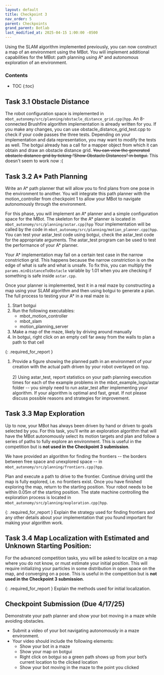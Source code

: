 ```yaml
---
layout: default
title: Checkpoint 3
nav_order: 5
parent: Checkpoints
grand_parent: Botlab
last_modified_at: 2025-04-15 1:00:00 -0500
---
```


Using the SLAM algorithm implemented previously, you can now construct a map of an environment using the MBot. You will implement additional capabilities for the MBot: path planning using A* and autonomous exploration of an environment.

### Contents
* TOC
{:toc}

## Task 3.1 Obstacle Distance

The robot configuration space is implemented in `mbot_autonomy/src/planning/obstacle_distance_grid.cpp|hpp`. An 8-connected Brushfire algorithm implementation is already written for you. If you make any changes, you can use obstacle_distance_grid_test.cpp to check if your code passes the three tests. Depending on your implementation and data representation, you may want to modify the tests as well. The botgui already has a call for a mapper object from which it can obtain and draw an obstacle distance grid. ~~You can view the generated obstacle distance grid by ticking “Show Obstacle Distances” in botgui.~~ This doesn't seem to work now :(

## Task 3.2 A* Path Planning
 
Write an A* path planner that will allow you to find plans from one pose in the environment to  another. You will integrate this path planner with the motion_controller from checkpoint 1 to allow your MBot to navigate autonomously through the environment.

For this phase, you will implement an A* planner and a simple configuration space for the MBot. The skeleton for the A* planner is located in `mbot_autonomy/src/planning/astar.cpp|hpp` Your implementation will be called by the code in `mbot_autonomy/src/planning/motion_planner.cpp|hpp`. You can test your astar_test code using botgui, check the astar_test code for the appropriate arguments. The astar_test program can be used to test the performance of your A* planner.

Your A* implementation may fail on a certain test case in the narrow constriction grid. This happens because the narrow constriction is on the edge of what is safe and what is unsafe. To fix this, you can multiply the `params.minDistanceToObstacle` variable by 1.01 when you are checking if something is safe inside `astar.cpp`.

Once your planner is implemented, test it in a real maze by constructing a map using your SLAM algorithm and then using botgui to generate a plan. The full process to testing your A* in a real maze is:

1. Start botgui
2. Run the following executables:
   - mbot_motion_controller
   - mbot_slam
   - motion_planning_server
3. Make a map of the maze, likely by driving around manually
4. In botgui, right click on an empty cell far away from the walls to plan a path to that cell

{: .required_for_report } 
1) Provide a figure showing the planned path in an environment of your creation with the actual path driven by your robot overlayed on top. <br>
<br> 2) Using astar_test, report statistics on your path planning execution times for each of the example problems in the mbot_example_logs/astar folder -- you simply need to run astar_test after implementing your algorithm. If your algorithm is optimal and fast, great. If not please discuss possible reasons and strategies for improvement.

## Task 3.3 Map Exploration

Up to now, your MBot has always been driven by hand or driven to goals selected by you. For this task, you’ll write an exploration algorithm that will have the MBot autonomously select its motion targets and plan and follow a series of paths to fully explore an environment. This is useful in the competition but is **not used in the Checkpoint 3 submission**.

We have provided an algorithm for finding the frontiers -- the borders between free space and unexplored space -- in `mbot_autonomy/src/planning/frontiers.cpp|hpp`. 

Plan and execute a path to drive to the frontier. Continue driving until the map is fully explored, i.e. no frontiers exist. Once you have finished exploring the map, return to the starting position. Your robot needs to be within 0.05m of the starting position. The state machine controlling the exploration process is located in `mbot_autonomy/src/planning/exploration.cpp|hpp`.

{: .required_for_report } 
Explain the strategy used for finding frontiers and any other details about your implementation that you found important for making your algorithm work.

## Task 3.4 Map Localization with Estimated and Unknown Starting Position:

For the advanced competition tasks, you will be asked to localize on a map where you do not know, or must estimate your initial position. This will require initializing your particles in some distribution in open space on the map, and converging on a pose. This is useful in the competition but is **not used in the Checkpoint 3 submission**.

{: .required_for_report } 
Explain the methods used for initial localization.

## Checkpoint Submission (Due 4/17/25)

Demonstrate your path planner and show your bot moving in a maze while avoiding obstacles.

- Submit a video of your bot navigating autonomously in a maze environment.
- Your video should include the following elements:
  - Show your bot in a maze
  - Show your map on botgui
  - Right click on botgui so a green path shows up from your bot’s current location to the clicked location
  - Show your bot moving in the maze to the point you clicked

